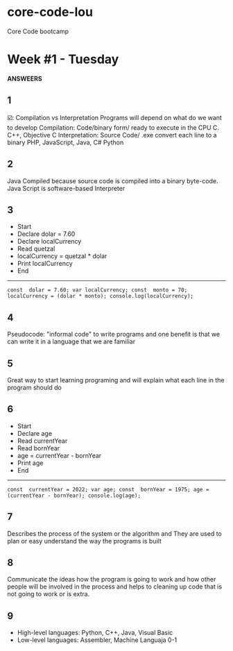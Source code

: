 # core-code-lou
Core Code bootcamp

# Week #1 - Tuesday

**ANSWEERS**

## 1
☑️: Compilation vs Interpretation 
Programs will depend on what do we want to develop
Compilation: Code/binary form/ ready to execute in the CPU  C. C++, Objective C
Interpretation: Source Code/ .exe convert each line to a binary  PHP, JavaScript, Java, C# Python
## 2
Java Compiled because source code is compiled into a binary byte-code.
Java Script is software-based Interpreter
## 3
- Start
- Declare dolar = 7.60
- Declare localCurrency
- Read quetzal
- localCurrency = quetzal * dolar
- Print localCurrency
- End
------------
`const  dolar = 7.60;
var localCurrency;
const  monto = 70;
localCurrency = (dolar * monto);
console.log(localCurrency);`
## 4
Pseudocode: "informal code" to write programs and one benefit is that we can write it in a language that we are familiar
## 5
Great way to start learning programing and will explain what each line in the program should do
## 6
- Start
- Declare age
- Read currentYear
- Read bornYear
- age = currentYear - bornYear
- Print age
- End
---------------------
`const  currentYear = 2022;
var age;
const  bornYear = 1975;
age = (currentYear - bornYear);
console.log(age);`
## 7
Describes the process of the system or the algorithm and They are used to plan or easy understand the way the programs is built 
## 8
Communicate the ideas how the program is going to work and how other people will be involved in the process and helps to cleaning up code that is not going to work or is extra.
## 9
- High-level languages: Python, C++, Java, Visual Basic
- Low-level languages: Assembler, Machine Languaja 0-1
